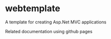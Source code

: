 # webtemplate
A template for creating Asp.Net MVC applications

Related documentation using github pages
